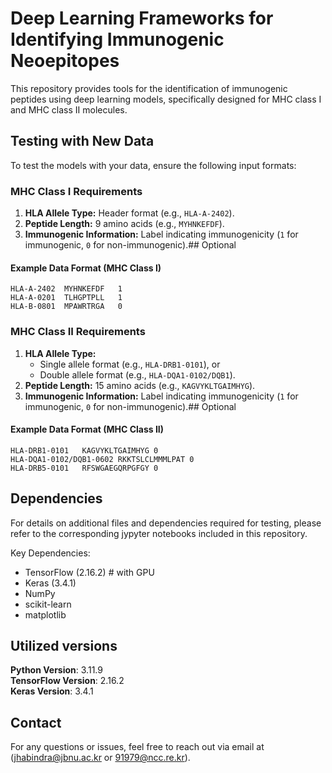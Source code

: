 # Deep Learning Frameworks for Identifying Immunogenic Neoepitopes

This repository provides tools for the identification of immunogenic peptides using deep learning models, specifically designed for MHC class I and MHC class II molecules.  

## Testing with New Data
To test the models with your data, ensure the following input formats:  

### **MHC Class I Requirements**
1. **HLA Allele Type:** Header format (e.g., `HLA-A-2402`).
2. **Peptide Length:** 9 amino acids (e.g., `MYHNKEFDF`).
3. **Immunogenic Information:** Label indicating immunogenicity (`1` for immunogenic, `0` for non-immunogenic).## Optional

#### **Example Data Format (MHC Class I)**  
```
HLA-A-2402	MYHNKEFDF	1  
HLA-A-0201	TLHGPTPLL	1  
HLA-B-0801	MPAWRTRGA	0  
```

### **MHC Class II Requirements**
1. **HLA Allele Type:** 
   - Single allele format (e.g., `HLA-DRB1-0101`), or  
   - Double allele format (e.g., `HLA-DQA1-0102/DQB1`).
2. **Peptide Length:** 15 amino acids (e.g., `KAGVYKLTGAIMHYG`).
3. **Immunogenic Information:** Label indicating immunogenicity (`1` for immunogenic, `0` for non-immunogenic).## Optional

#### **Example Data Format (MHC Class II)**  
```
HLA-DRB1-0101	KAGVYKLTGAIMHYG	0  
HLA-DQA1-0102/DQB1-0602	RKKTSLCLMMMLPAT	0  
HLA-DRB5-0101	RFSWGAEGQRPGFGY	0  
```


## Dependencies
For details on additional files and dependencies required for testing, please refer to the corresponding jypyter notebooks included in this repository.

Key Dependencies:
- TensorFlow (2.16.2) # with GPU
- Keras (3.4.1)
- NumPy
- scikit-learn
- matplotlib
## Utilized versions
**Python Version**: 3.11.9  
**TensorFlow Version**: 2.16.2  
**Keras Version**: 3.4.1


## Contact
For any questions or issues, feel free to reach out via email at (jhabindra@jbnu.ac.kr or 91979@ncc.re.kr).

